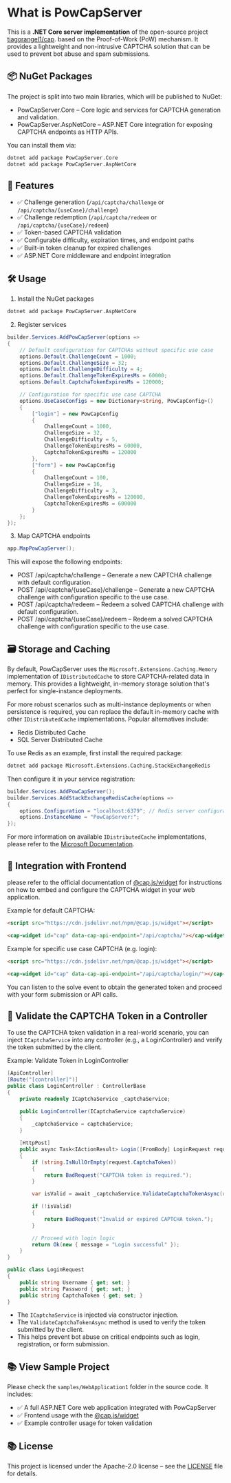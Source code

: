 # What is PowCapServer

This is a  **.NET Core server implementation** of the open-source project [tiagorangel1/cap](https://github.com/tiagorangel1/cap). based on the Proof-of-Work (PoW) mechanism. It provides a lightweight and non-intrusive CAPTCHA solution that can be used to prevent bot abuse and spam submissions.


## 📦 NuGet Packages
The project is split into two main libraries, which will be published to NuGet:

- PowCapServer.Core – Core logic and services for CAPTCHA generation and validation.
- PowCapServer.AspNetCore – ASP.NET Core integration for exposing CAPTCHA endpoints as HTTP APIs.

You can install them via:

```bash
dotnet add package PowCapServer.Core
dotnet add package PowCapServer.AspNetCore
```


## 🧩 Features
- ✅ Challenge generation (`/api/captcha/challenge` or `/api/captcha/{useCase}/challenge`)
- ✅ Challenge redemption (`/api/captcha/redeem` or `/api/captcha/{useCase}/redeem`)
- ✅ Token-based CAPTCHA validation
- ✅ Configurable difficulty, expiration times, and endpoint paths
- ✅ Built-in token cleanup for expired challenges
- ✅ ASP.NET Core middleware and endpoint integration


## 🛠️ Usage
1. Install the NuGet packages
```bash
dotnet add package PowCapServer.AspNetCore
```

2. Register services
```csharp
builder.Services.AddPowCapServer(options =>
{
    // Default configuration for CAPTCHAs without specific use case
    options.Default.ChallengeCount = 1000;
    options.Default.ChallengeSize = 32;
    options.Default.ChallengeDifficulty = 4;
    options.Default.ChallengeTokenExpiresMs = 60000;
    options.Default.CaptchaTokenExpiresMs = 120000;

    // Configuration for specific use case CAPTCHA
    options.UseCaseConfigs = new Dictionary<string, PowCapConfig>()
    {
        ["login"] = new PowCapConfig
        {
            ChallengeCount = 1000,
            ChallengeSize = 32,
            ChallengeDifficulty = 5,
            ChallengeTokenExpiresMs = 60000,
            CaptchaTokenExpiresMs = 120000
        },
        ["form"] = new PowCapConfig
        {
            ChallengeCount = 100,
            ChallengeSize = 16,
            ChallengeDifficulty = 3,
            ChallengeTokenExpiresMs = 120000,
            CaptchaTokenExpiresMs = 600000
        }
    };
});
```


3. Map CAPTCHA endpoints
```csharp
app.MapPowCapServer();
```

This will expose the following endpoints:

- POST /api/captcha/challenge – Generate a new CAPTCHA challenge with default configuration.
- POST /api/captcha/{useCase}/challenge – Generate a new CAPTCHA challenge with configuration specific to the use case.
- POST /api/captcha/redeem – Redeem a solved CAPTCHA challenge with default configuration.
- POST /api/captcha/{useCase}/redeem – Redeem a solved CAPTCHA challenge with configuration specific to the use case.


## 🗃️ Storage and Caching
By default, PowCapServer uses the `Microsoft.Extensions.Caching.Memory` implementation of `IDistributedCache` to store CAPTCHA-related data in memory. This provides a lightweight, in-memory storage solution that's perfect for single-instance deployments.

For more robust scenarios such as multi-instance deployments or when persistence is required, you can replace the default in-memory cache with other `IDistributedCache` implementations. Popular alternatives include:

- Redis Distributed Cache
- SQL Server Distributed Cache

To use Redis as an example, first install the required package:

```bash
dotnet add package Microsoft.Extensions.Caching.StackExchangeRedis
```

Then configure it in your service registration:

```csharp
builder.Services.AddPowCapServer();
builder.Services.AddStackExchangeRedisCache(options =>
{
    options.Configuration = "localhost:6379"; // Redis server configuration
    options.InstanceName = "PowCapServer:";
});
```

For more information on available `IDistributedCache` implementations, please refer to the [Microsoft Documentation](https://learn.microsoft.com/en-us/aspnet/core/performance/caching/distributed).


## 📐 Integration with Frontend
please refer to the official documentation of [@cap.js/widget](https://capjs.js.org/guide/widget.html) for instructions on how to embed and configure the CAPTCHA widget in your web application.

Example for default CAPTCHA:

```html
<script src="https://cdn.jsdelivr.net/npm/@cap.js/widget"></script>

<cap-widget id="cap" data-cap-api-endpoint="/api/captcha/"></cap-widget>
```

Example for specific use case CAPTCHA (e.g. login):
```html
<script src="https://cdn.jsdelivr.net/npm/@cap.js/widget"></script>

<cap-widget id="cap" data-cap-api-endpoint="/api/captcha/login/"></cap-widget>
```

You can listen to the solve event to obtain the generated token and proceed with your form submission or API calls.


## 🧪 Validate the CAPTCHA Token in a Controller
To use the CAPTCHA token validation in a real-world scenario, you can inject `ICaptchaService` into any controller (e.g., a LoginController) and verify the token submitted by the client.

Example: Validate Token in LoginController

```csharp
[ApiController]
[Route("[controller]")]
public class LoginController : ControllerBase
{
    private readonly ICaptchaService _captchaService;

    public LoginController(ICaptchaService captchaService)
    {
        _captchaService = captchaService;
    }

    [HttpPost]
    public async Task<IActionResult> Login([FromBody] LoginRequest request, CancellationToken ct = default)
    {
        if (string.IsNullOrEmpty(request.CaptchaToken))
        {
            return BadRequest("CAPTCHA token is required.");
        }

        var isValid = await _captchaService.ValidateCaptchaTokenAsync(request.CaptchaToken, ct);

        if (!isValid)
        {
            return BadRequest("Invalid or expired CAPTCHA token.");
        }

        // Proceed with login logic
        return Ok(new { message = "Login successful" });
    }
}

public class LoginRequest
{
    public string Username { get; set; }
    public string Password { get; set; }
    public string CaptchaToken { get; set; }
}
```

- The `ICaptchaService` is injected via constructor injection.
- The `ValidateCaptchaTokenAsync` method is used to verify the token submitted by the client.
- This helps prevent bot abuse on critical endpoints such as login, registration, or form submission.


## 📚 View Sample Project
Please check the `samples/WebApplication1` folder in the source code. It includes:

- ✅ A full ASP.NET Core web application integrated with PowCapServer
- ✅ Frontend usage with the [@cap.js/widget](https://capjs.js.org/guide/widget.html)
- ✅ Example controller usage for token validation

## 📚 License
This project is licensed under the Apache-2.0 license – see the [LICENSE](https://github.com/izanhzh/pow-cap-server?tab=Apache-2.0-1-ov-file) file for details.
